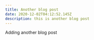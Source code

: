 ```yaml
---
title: Another blog post
date: 2020-12-02T04:12:52.145Z
description: this is another blog post
---
```

Adding another blog post